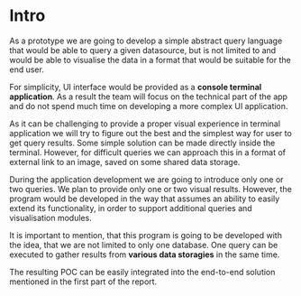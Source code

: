 # Intro

As a prototype we are going to develop a simple abstract query language that would be able to 
query a given datasource, but is not limited to and would be able to visualise the 
data in a format that would be suitable for the end user.

For simplicity, UI interface would be provided as a **console terminal application**. As a result 
the team will focus on the technical part of the app and do not spend much time on
developing a more complex UI application. 

As it can be challenging to provide a proper visual experience in terminal application we will
try to figure out the best and the simplest way for user to get query results. Some simple 
solution can be made directly inside the terminal. However, for difficult queries we can
approach this in a format of external link to an image, saved on some shared data storage. 

During the application development we are going to introduce only one or two queries. We plan to
provide only one or two visual results. However, the program would be developed in the way that 
assumes an ability to easily extend its functionality, in order to support additional queries 
and visualisation modules.

It is important to mention, that this program is going to be developed with the idea, that we
are not limited to only one database. One query can be executed to gather results from 
**various data storagies** in the same time. 

The resulting POC can be easily integrated into the end-to-end solution mentioned in the first 
part of the report. 


